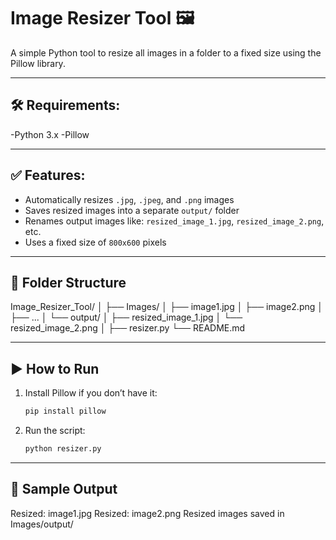 # Image Resizer Tool 🖼️

A simple Python tool to resize all images in a folder to a fixed size using the Pillow library.

---

## 🛠  Requirements:

-Python 3.x
-Pillow 

---

## ✅ Features:
- Automatically resizes `.jpg`, `.jpeg`, and `.png` images
- Saves resized images into a separate `output/` folder
- Renames output images like: `resized_image_1.jpg`, `resized_image_2.png`, etc.
- Uses a fixed size of `800x600` pixels

---

## 📂 Folder Structure

Image_Resizer_Tool/
│
├── Images/
│ ├── image1.jpg
│ ├── image2.png
│ ├── ...
│ └── output/
│ ├── resized_image_1.jpg
│ └── resized_image_2.png
│
├── resizer.py
└── README.md

---

## ▶️ How to Run

1. Install Pillow if you don’t have it:
   ```bash
   pip install pillow

2. Run the script:

    ```bash
    python resizer.py

---

## 📸 Sample Output

Resized: image1.jpg
Resized: image2.png
Resized images saved in Images/output/